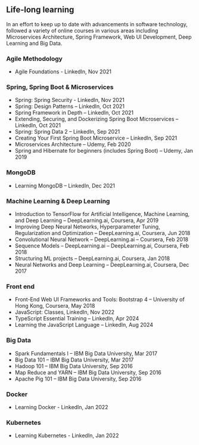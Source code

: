 ## Life-long learning
In an effort to keep up to date with advancements in software technology, followed a variety of online courses in various areas including Microservices Architecture, Spring Framework, Web UI Development, Deep Learning and Big Data.

### Agile Methodology
 - Agile Foundations - LinkedIn, Nov 2021

### Spring, Spring Boot & Microservices
- Spring: Spring Security - LinkedIn, Nov 2021
- Spring: Design Patterns – LinkedIn, Oct 2021
- Spring Framework in Depth – LinkedIn, Oct 2021
- Extending, Securing, and Dockerizing Spring Boot Microservices – LinkedIn, Oct 2021
- Spring: Spring Data 2 – LinkedIn, Sep 2021
- Creating Your First Spring Boot Microservice – LinkedIn, Sep 2021
- Microservices Architecture – Udemy, Feb 2020
- Spring and Hibernate for beginners (includes Spring Boot) – Udemy, Jan 2019

### MongoDB
- Learning MongoDB – LinkedIn, Dec 2021

### Machine Learning & Deep Learning
- Introduction to TensorFlow for Artificial Intelligence, Machine Learning, and Deep Learning – DeepLearning.ai, Coursera, Apr 2019
- Improving Deep Neural Networks, Hyperparameter Tuning, Regularization and Optimization – DeepLearning.ai, Coursera, Jun 2018
- Convolutional Neural Network – DeepLearning.ai – Coursera, Feb 2018
- Sequence Models – DeepLearning.ai – DeepLearning.ai, Coursera, Feb 2018
- Structuring ML projects – DeepLearning.ai, Coursera, Jan 2018
- Neural Networks and Deep Learning – DeepLearning.ai, Coursera, Dec 2017

### Front end
- Front-End Web UI Frameworks and Tools: Bootstrap 4 – University of Hong Kong, Coursera, May 2018
- JavaScript: Classes, LinkedIn, Nov 2022
- TypeScript Essential Training – LinkedIn, Apr 2024
- Learning the JavaScript Language – LinkedIn, Aug 2024

### Big Data
- Spark Fundamentals I – IBM Big Data University, Mar 2017
- Big Data 101 – IBM Big Data University, Mar 2017
- Hadoop 101 – IBM Big Data University, Sep 2016
- Map Reduce and YARN – IBM Big Data University, Sep 2016
- Apache Pig 101 – IBM Big Data University, Sep 2016

### Docker
 - Learning Docker - LinkedIn, Jan 2022

### Kubernetes
 - Learning Kubernetes - LinkedIn, Jan 2022

